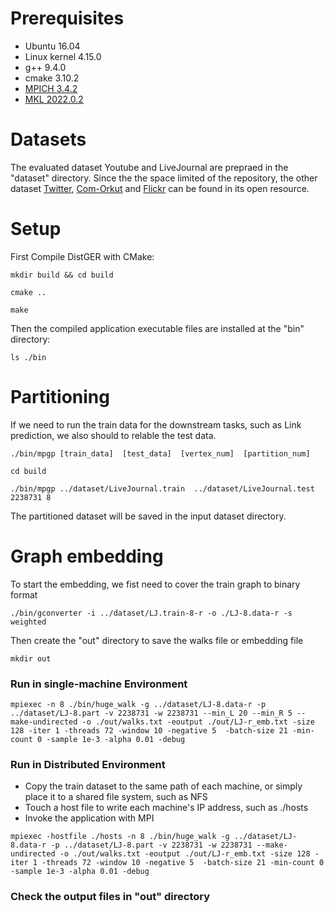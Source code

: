 <meta name="robots" content="noindex">

# Prerequisites
- Ubuntu 16.04
- Linux kernel 4.15.0
- g++ 9.4.0
- cmake 3.10.2
- [MPICH 3.4.2](https://www.mpich.org/)
- [MKL 2022.0.2](https://software.intel.com/en-us/mkl)

# Datasets
The evaluated dataset Youtube and LiveJournal are prepraed in the "dataset" directory.
Since the the space limited of the repository, the other dataset [Twitter](https://law.di.unimi.it/datasets.php), [Com-Orkut](https://snap.stanford.edu/) and [Flickr](http://datasets.syr.edu/pages/datasets.html) can be found in its open resource.


# Setup
First Compile DistGER with CMake:

```
mkdir build && cd build

cmake ..

make
```

Then the compiled application executable files are installed at the "bin" directory:

```
ls ./bin
```

# Partitioning
If we need to run the train data for the downstream tasks, such as Link prediction, we also should to relable the test data.

```
./bin/mpgp [train_data]  [test_data]  [vertex_num]  [partition_num]
```

```
cd build

./bin/mpgp ../dataset/LiveJournal.train  ../dataset/LiveJournal.test 2238731 8
```

The partitioned dataset will be saved in the input dataset directory. 

# Graph embedding

To start the embedding, we fist need to cover the train graph to binary format

```
./bin/gconverter -i ../dataset/LJ.train-8-r -o ./LJ-8.data-r -s weighted
```

Then create the "out" directory to save the walks file or embedding file

```
mkdir out
```

### Run in single-machine Environment
```
mpiexec -n 8 ./bin/huge_walk -g ../dataset/LJ-8.data-r -p ../dataset/LJ-8.part -v 2238731 -w 2238731 --min_L 20 --min_R 5 --make-undirected -o ./out/walks.txt -eoutput ./out/LJ-r_emb.txt -size 128 -iter 1 -threads 72 -window 10 -negative 5  -batch-size 21 -min-count 0 -sample 1e-3 -alpha 0.01 -debug 
```

### Run in Distributed Environment
- Copy the train dataset to the same path of each machine, or simply place it to a shared file system, such as NFS
- Touch a host file to write each machine's IP address, such as ./hosts
- Invoke the application with MPI 

```
mpiexec -hostfile ./hosts -n 8 ./bin/huge_walk -g ../dataset/LJ-8.data-r -p ../dataset/LJ-8.part -v 2238731 -w 2238731 --make-undirected -o ./out/walks.txt -eoutput ./out/LJ-r_emb.txt -size 128 -iter 1 -threads 72 -window 10 -negative 5  -batch-size 21 -min-count 0 -sample 1e-3 -alpha 0.01 -debug 
```

### Check the output files in "out" directory
